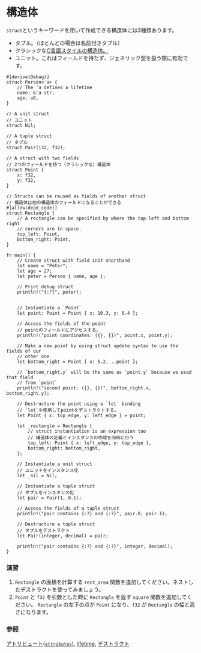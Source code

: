 <!--
# Structures
-->
# 構造体

<!--
There are three types of structures ("structs") that can be created using the
`struct` keyword:
-->
`struct`というキーワードを用いて作成できる構造体には3種類あります。

<!--
* Tuple structs, which are, basically, named tuples.
* The classic [C structs][c_struct]
* Unit structs, which are field-less, are useful for generics.
-->
* タプル。（ほとんどの場合は名前付きタプル）
* クラシックな[C言語スタイルの構造体。][c_struct]
* ユニット。これはフィールドを持たず、ジェネリック型を扱う際に有効です。

```rust,editable
#[derive(Debug)]
struct Person<'a> {
    // The 'a defines a lifetime
    name: &'a str,
    age: u8,
}

// A unit struct
// ユニット
struct Nil;

// A tuple struct
// タプル
struct Pair(i32, f32);

// A struct with two fields
// 2つのフィールドを持つ（クラシックな）構造体
struct Point {
    x: f32,
    y: f32,
}

// Structs can be reused as fields of another struct
// 構造体は他の構造体のフィールドになることができる
#[allow(dead_code)]
struct Rectangle {
    // A rectangle can be specified by where the top left and bottom right
    // corners are in space.
    top_left: Point,
    bottom_right: Point,
}

fn main() {
    // Create struct with field init shorthand
    let name = "Peter";
    let age = 27;
    let peter = Person { name, age };

    // Print debug struct
    println!("{:?}", peter);


    // Instantiate a `Point`
    let point: Point = Point { x: 10.3, y: 0.4 };

    // Access the fields of the point
    // pointのフィールドにアクセスする。
    println!("point coordinates: ({}, {})", point.x, point.y);

    // Make a new point by using struct update syntax to use the fields of our
    // other one
    let bottom_right = Point { x: 5.2, ..point };

    // `bottom_right.y` will be the same as `point.y` because we used that field
    // from `point`
    println!("second point: ({}, {})", bottom_right.x, bottom_right.y);

    // Destructure the point using a `let` binding
    // `let`を使用してpointをデストラクトする。
    let Point { x: top_edge, y: left_edge } = point;

    let _rectangle = Rectangle {
        // struct instantiation is an expression too
        // 構造体の定義とインスタンスの作成を同時に行う
        top_left: Point { x: left_edge, y: top_edge },
        bottom_right: bottom_right,
    };

    // Instantiate a unit struct
    // ユニットをインスタンス化
    let _nil = Nil;

    // Instantiate a tuple struct
    // タプルをインスタンス化
    let pair = Pair(1, 0.1);

    // Access the fields of a tuple struct
    println!("pair contains {:?} and {:?}", pair.0, pair.1);

    // Destructure a tuple struct
    // タプルをデストラクト
    let Pair(integer, decimal) = pair;

    println!("pair contains {:?} and {:?}", integer, decimal);
}
```

<!--
### Activity
-->

### 演習

<!--
1. Add a function `rect_area` which calculates the area of a rectangle (try
   using nested destructuring).
2. Add a function `square` which takes a `Point` and a `f32` as arguments, and returns a `Rectangle` with its lower left corner on the point, and a width and height corresponding to the `f32`.
-->

1. `Rectangle` の面積を計算する `rect_area` 関数を追加してください。ネストしたデストラクトを使ってみましょう。
2. `Point` と `f32` を引数とした時に `Rectangle` を返す `square` 関数を追加してください。 `Rectangle` の左下の点が `Point` になり、`f32` が `Rectangle` の幅と高さになります。

<!--
### See also:
-->
### 参照

<!--
[`attributes`][attributes], [lifetime][lifetime] and [destructuring][destructuring]
-->
[アトリビュート(`attributes`)][attributes], [lifetime][lifetime], [デストラクト][destructuring]

[attributes]: ../attribute.md
[c_struct]: https://en.wikipedia.org/wiki/Struct_(C_programming_language)
[destructuring]: ../flow_control/match/destructuring.md
[lifetime]: ../scope/lifetime.md
